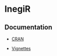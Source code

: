 # InegiR

## Documentation

* [CRAN](https://CRAN.R-project.org/package=inegiR)

* [Vignettes](http://www.enelmargen.org/ds/inegiR)